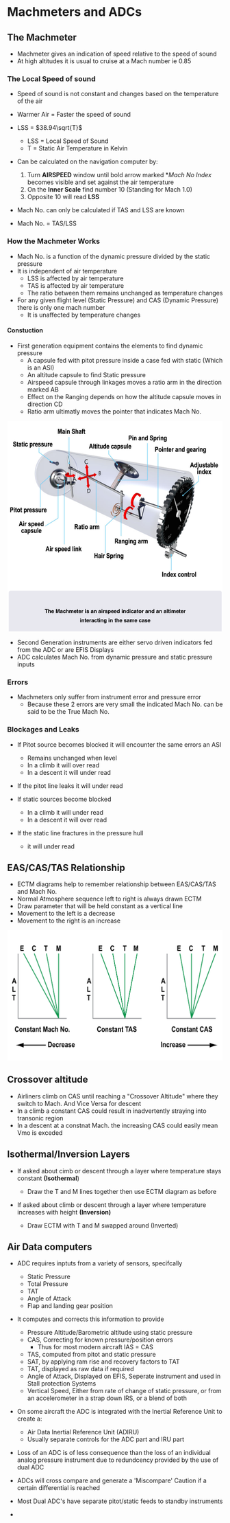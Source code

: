 # Machmeters and ADCs

## The Machmeter

- Machmeter gives an indication of speed relative to the speed of sound
- At high altitudes it is usual to cruise at a Mach number ie 0.85

### The Local Speed of sound
- Speed of sound is not constant and changes based on the temperature of the air
- Warmer Air = Faster the speed of sound
- LSS = $38.94\sqrt{T}$
    - LSS = Local Speed of Sound
    - T = Static Air Temperature in Kelvin
- Can be calculated on the navigation computer by:
    1. Turn **AIRSPEED** window until bold arrow marked **Mach No Index* becomes visible and set against the air temperature
    2. On the **Inner Scale** find number 10 (Standing for Mach 1.0)
    3. Opposite 10 will read **LSS**

- Mach No. can only be calculated if TAS and LSS are known
- Mach No. = TAS/LSS

### How the Machmeter Works
- Mach No. is a function of the dynamic pressure divided by the static pressure
- It is independent of air temperature
    - LSS is affected by air temperature
    - TAS is affected by air temperature
    - The ratio between them remains unchanged as temperature changes
- For any given flight level (Static Pressure) and CAS (Dynamic Pressure) there is only one mach number
    - It is unaffected by temperature changes

#### Constuction
- First generation equipment contains the elements to find dynamic pressure
    - A capsule fed with pitot pressure inside a case fed with static (Which is an ASI)
    - An altitude capsule to find Static pressure
    - Airspeed capsule through linkages moves a ratio arm in the direction marked AB
    - Effect on the Ranging depends on how the altitude capsule moves in direction CD
    - Ratio arm ultimatly moves the pointer that indicates Mach No. 

![First Gen Machmeter](../Images/Instruments/machmeter1.png)

- Second Generation instruments are either servo driven indicators fed from the ADC or are EFIS Displays
- ADC calculates Mach No. from dynamic pressure and static pressure inputs

### Errors
- Machmeters only suffer from instrument error and pressure error
    - Because these 2 errors are very small the indicated Mach No. can be said to be the True Mach No. 

### Blockages and Leaks
- If Pitot source becomes blocked it will encounter the same errors an ASI
    - Remains unchanged when level
    - In a climb it will over read
    - In a descent it will under read
- If the pitot line leaks it will under read

- If static sources become blocked
    - In a climb it will under read
    - In a descent it will over read
- If the static line fractures in the pressure hull
    - it will under read

## EAS/CAS/TAS Relationship

- ECTM diagrams help to remember relationship between EAS/CAS/TAS and Mach No.
- Normal Atmosphere sequence left to right is always drawn ECTM
- Draw parameter that will be held constant as a vertical line
- Movement to the left is a decrease
- Movement to the right is an increase

![ECTM Diagrams](../Images/Instruments/ECTM.png)

## Crossover altitude

- Airliners climb on CAS until reaching a "Crossover Altitude" where they switch to Mach. And Vice Versa for descent
- In a climb a constant CAS could result in inadvertently straying into transonic region
- In a descent at a constnat Mach. the increasing CAS could easily mean Vmo is exceded

## Isothermal/Inversion Layers

- If asked about cimb or descent through a layer where temperature stays constant **(Isothermal**)
    - Draw the T and M lines together then use ECTM diagram as before

- If asked about climb or descent through a layer where temperature increases with height **(Inversion)**
    - Draw ECTM with T and M swapped around (Inverted)

## Air Data computers
- ADC requires inptuts from a variety of sensors, specifcally
    - Static Pressure
    - Total Pressure
    - TAT
    - Angle of Attack
    - Flap and landing gear position
- It computes and corrects this information to provide
    - Pressure Altitude/Barometric altitude using static pressure
    - CAS, Correcting for known pressure/position errors
        - Thus for most modern aircraft IAS = CAS
    - TAS, computed from pitot and static pressure
    - SAT, by applying ram rise and recovery factors to TAT
    - TAT, displayed as raw data if required
    - Angle of Attack, Displayed on EFIS, Seperate instrument and used in Stall protection Systems
    - Vertical Speed, Either from rate of change of static pressure, or from an accelerometer in a strap down IRS, or a blend of both

- On some aircraft the ADC is integrated with the Inertial Reference Unit to create a:
    - Air Data Inertial Reference Unit (ADIRU)
    - Usually separate controls for the ADC part and IRU part
- Loss of an ADC is of less consequence than the loss of an individual analog pressure instrument due to redundcency provided by the use of dual ADC
- ADCs will cross compare and generate a 'Miscompare' Caution if a certain differential is reached 
- Most Dual ADC's have separate pitot/static feeds to standby instruments
- 